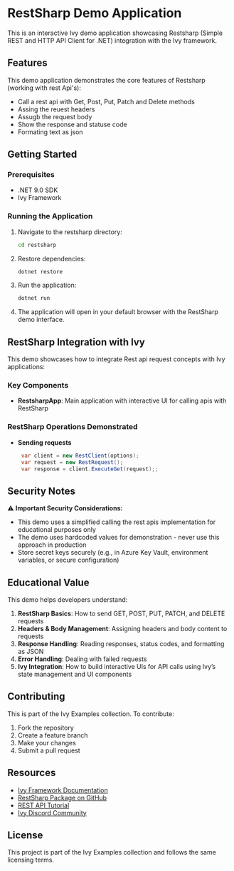 # RestSharp Demo Application

This is an interactive Ivy demo application showcasing Restsharp (Simple REST and HTTP API Client for .NET) integration with the Ivy framework.

## Features

This demo application demonstrates the core features of Restsharp (working with rest Api's):

- Call a rest api with Get, Post, Put, Patch and Delete methods
- Assing the reuest headers
- Assugb the request body
- Show the response and statuse code
- Formating text as json



## Getting Started

### Prerequisites
- .NET 9.0 SDK
- Ivy Framework

### Running the Application

1. Navigate to the restsharp directory:
   ```bash
   cd restsharp
   ```

2. Restore dependencies:
   ```bash
   dotnet restore
   ```

3. Run the application:
   ```bash
   dotnet run
   ```

4. The application will open in your default browser with the RestSharp demo interface.

## RestSharp Integration with Ivy

This demo showcases how to integrate Rest api request concepts with Ivy applications:

### Key Components

- **RestsharpApp**: Main application with interactive UI for calling apis with RestSharp

### RestSharp Operations Demonstrated

- **Sending requests**
   ```csharp
    var client = new RestClient(options);
    var request = new RestRequest();
    var response = client.ExecuteGet(request);;
   ```

## Security Notes

⚠️ **Important Security Considerations:**

- This demo uses a simplified calling the rest apis implementation for educational purposes only
- The demo uses hardcoded values for demonstration - never use this approach in production
- Store secret keys securely (e.g., in Azure Key Vault, environment variables, or secure configuration)

## Educational Value

This demo helps developers understand:

1. **RestSharp Basics**: How to send GET, POST, PUT, PATCH, and DELETE requests
2. **Headers & Body Management**: Assigning headers and body content to requests
3. **Response Handling**: Reading responses, status codes, and formatting as JSON
4. **Error Handling**: Dealing with failed requests
5. **Ivy Integration**: How to build interactive UIs for API calls using Ivy’s state management and UI components

## Contributing

This is part of the Ivy Examples collection. To contribute:

1. Fork the repository
2. Create a feature branch
3. Make your changes
4. Submit a pull request

## Resources

- [Ivy Framework Documentation](https://docs.ivy.app)
- [RestSharp Package on GitHub](https://github.com/restsharp/RestSharp)
- [REST API Tutorial](https://restfulapi.net/)
- [Ivy Discord Community](https://discord.gg/sSwGzZAYb6)

## License

This project is part of the Ivy Examples collection and follows the same licensing terms.

